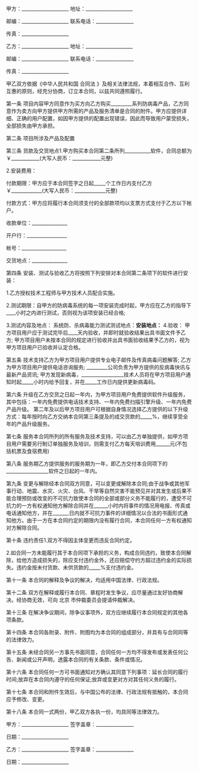 
 


甲方：____________________ 地址：____________________


邮编：____________________ 联系电话：________________


传真：____________________


乙方：____________________ 地址：____________________


邮编：____________________ 联系电话：________________


传真：____________________


甲乙双方依据《中华人民共和国
合同法
》及相关法律法规，本着相互合作、互利互惠的原则，经充分协商，订立本合同，以兹共同遵照履行。


第一条 项目内容甲方同意作为买方向乙方购买_________系列防病毒产品，乙方同意作为卖方向甲方提供甲方所需的产品及服务清单是合同的附件。甲方应提供详细、正确的用户配置，如因甲方提供的配置出现错误，因此而导致用户蒙受损失，全部损失由甲方承担。


第二条 项目所涉及产品及配置


第三条 货款及交货地点1.甲方购买本合同第二条所列___________软件，合同总额为￥____________(大写人民币：____________元整)


2.安装费用：


付款期限：甲方应于本合同签字之日起_____个工作日内支付乙方￥_____________(大写人民币：_____________元整)


付款方式：甲方应将履行本合同须支付的全部款项均以支票方式支付于乙方以下帐户。


收款单位：_______________


开户行：_________________


帐号：___________________


交货地点：_______________


第四条 安装、测试与验收乙方将按照下列安排对本合同第二条项下的软件进行安装：


1.乙方授权技术工程师与甲方技术人员配合实施。


2.测试期限：自甲方的防病毒系统的每一项安装完成时起，甲方应在乙方的指导下____小时之内进行测试，否则视为该项安装已经合格;


3.测试内容及地点： 系统防、杀病毒能力测试测试地点：________________________安装地点：________________________ 4.验收： 甲方项目用户应于测试完毕后____天内验收，并即时就验收结果出具书面文件予乙方; 甲方项目用户未按本合同的规定进行验收并出具书面验收结果予乙方的，视为甲方项目用户已验收并认定合格。


第五条 技术支持乙方为甲方项目用户提供专业电子邮件及传真病毒问题解答; 乙方为甲方项目用户提供电话咨询服务; _________公司负责为甲方提供的反病毒快讯与最新产品资讯; 甲方发现新病毒，__________________技术人员将在甲方项目用户通知时起_____小时内给予回复，并在_____工作日内提供更新病毒码。


第六条 升级在乙方交货之日起一年内，为甲方项目用户免费提供软件升级服务，其中包括：一年内免费提供电话技术支持、一年内免费扫描引擎升级、一年内免费产品升级。 第二年及以后甲方项目用户可根据自身情况选择乙方提供的以下升级方式：每年按时向乙方交纳本合同第三条提及的成交货款的_____%，继续享受全年的产品升级服务。


第七条 服务本合同所列的所有服务及技术支持，可以由乙方单独提供，如甲方项目用户需要另行制订单独服务及培训，则需支付乙方每天培训费用______元(不包括机票及食宿费用)


第八条 服务期乙方提供服务的服务期为一年，即乙方交付本合同项下的__________________软件之日起的一年内。


第九条 变更与解除经本合同双方同意，可以变更或解除本合同;由于战争或其他军事行动、地震、水灾、火灾、台风、干旱等自然灾害不能预见并对其发生或后果不 能合理预防或改变的不可抗力致使本合同的全部或部分义务不能履行的，遭受不可抗力的一方有权通知他方解除合同并在______小时内将事件的情况用电报、传真或电话通知他方，并在_______日内就不可抗力事件的详细情况以合法的书面形式通知他方。由于一方在本合同约定的期限内没有履行合同，本合同任何一方有权通知对方解除合同。


第十条 违约责任1.双方不得因主体变更而违反合同约定。


2.如合同一方未能履行其于本合同项下承担的义务，构成合同违约，致使本合同解除，给他方造成损失的，除应支付违约金外，还应赔偿守约方超过违约金的实际损失。违约金按未付货款、未供货款的_____%支付违约金。


第十一条 本合同的解释及争议的解决，均适用中国法律、行政法规。


第十二条 双方在解释或履行本合同、章程时发生争议，应尽量通过友好协商解决。经协商无效，可向
北京
市仲裁委员会提请仲裁解决。


第十三条 在解决争议期间，除争议事项外，双方应继续履行本合同规定的其他各项条款。


第十四条 本合同各附录、附件、附图均为本合同的组成部分，并具有与合同同等的法律效力。


第十五条 未经合同另一方事先书面同意，合同任何一方均不得发布或发表任何公告、新闻或公开声明，透露本合同的有关条款、条件或情况。


第十六条 本合同任何一方可书面通知对方确认其同意下列事项：延长合同的履行时间;放弃在本合同内遵守的任何保证;放弃或变更对方对其任何义务的履行。


第十七条 本合同和附件生效后，与中国公布的法律、行政法规有抵触的，本合同应予修改、变更。


第十八条 本合同一式两份，甲乙双方各执一份，均具同等法律效力。


甲方：____________________ 签字盖章：________________


日期：____________________


乙方：____________________ 签字盖章：________________


日期：____________________
 


 

 
 
 
 
 
  


  
 

  


  


  
 
 
 
 


